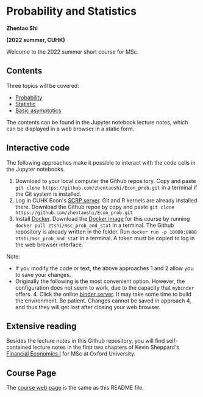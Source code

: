 # Probability and Statistics


**Zhentao Shi**

**(2022 summer, CUHK)**

Welcome to the 2022 summer short course for MSc.

## Contents

Three topics will be covered:
* [Probability](https://github.com/zhentaoshi/Econ_prob/blob/master/01_prob.ipynb)
* [Statistic](https://github.com/zhentaoshi/Econ_prob/blob/master/02_stat.ipynb)
* [Basic asymptotics](https://github.com/zhentaoshi/Econ_prob/blob/master/03_asym.ipynb)

The contents can be found in the Jupyter notebook lecture notes, which can be displayed in a web browser in a static form.

## Interactive code

The following approaches make it possible to interact with the code cells in the Jupyter notebooks.

1. Download to your local computer the Github repository. Copy and paste `git clone https://github.com/zhentaoshi/Econ_prob.git` in a terminal if the Git system is installed.
2. Log in CUHK Econ's [SCRP server](https://scrp-login-2.econ.cuhk.edu.hk/jupyter). Git and R kernels are already installed there. Download the Github repos by copy and paste `git clone https://github.com/zhentaoshi/Econ_prob.git`
3. Install [Docker](https://docs.docker.com/get-docker/). Download the [Docker image](https://hub.docker.com/repository/docker/ztshi/msc_prob_and_stat) for this course by running `docker pull ztshi/msc_prob_and_stat` in a terminal. The Github repository is already written in the folder. Run `docker run -p 10000:8888 ztshi/msc_prob_and_stat` in a terminal. A token must be copied to log in the web browser interface.
`

Note:

* If you modify the code or text, the above approaches 1 and 2 allow you to save your changes.
* Originally the following is the most convenient option. However, the configuration does not seem to work, due to the capacity that `mybinder` offers.
    4. Click the online [binder server](https://mybinder.org/v2/gh/zhentaoshi/Econ_prob/HEAD). It may take some time to build the environment. Be patient. Changes cannot be saved in approach 4, and thus they will get lost after closing your web browser.


## Extensive reading
Besides the lecture notes in this Github repository, you will find self-contained lecture notes in the first two chapters of
Kevin Sheppard's [Financial Economics I](https://www.kevinsheppard.com/teaching/mfe/notes/) for MSc at Oxford University.

## Course Page
The [course web page](https://zhentaoshi.github.io/Econ_prob/) is the same as this README file.

